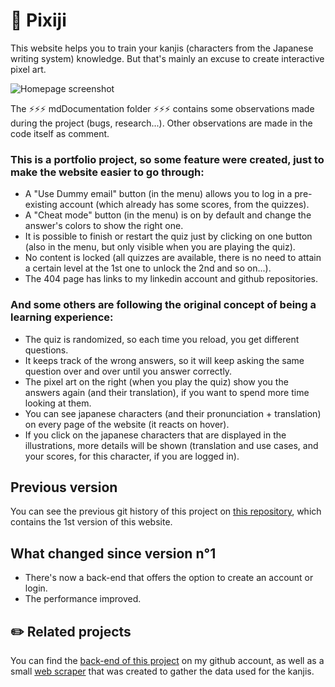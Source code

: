 # 🌸 Pixiji

This website helps you to train your kanjis (characters from the Japanese writing system) knowledge. But that's mainly an excuse to create interactive pixel art.

![Homepage screenshot](https://user-images.githubusercontent.com/24965333/116855558-e27d4900-abf9-11eb-85e8-5defb196eb01.png)

The ⚡⚡⚡ mdDocumentation folder ⚡⚡⚡ contains some observations made during the project (bugs, research...). Other observations are made in the code itself as comment.

### This is a portfolio project, so some feature were created, just to make the website easier to go through:

- A "Use Dummy email" button (in the menu) allows you to log in a pre-existing account (which already has some scores, from the quizzes).
- A "Cheat mode" button (in the menu) is on by default and change the answer's colors to show the right one.
- It is possible to finish or restart the quiz just by clicking on one button (also in the menu, but only visible when you are playing the quiz).
- No content is locked (all quizzes are available, there is no need to attain a certain level at the 1st one to unlock the 2nd and so on...).
- The 404 page has links to my linkedin account and github repositories.

### And some others are following the original concept of being a learning experience:

- The quiz is randomized, so each time you reload, you get different questions.
- It keeps track of the wrong answers, so it will keep asking the same question over and over until you answer correctly.
- The pixel art on the right (when you play the quiz) show you the answers again (and their translation), if you want to spend more time looking at them.
- You can see japanese characters (and their pronunciation + translation) on every page of the website (it reacts on hover).
- If you click on the japanese characters that are displayed in the illustrations, more details will be shown (translation and use cases, and your scores, for this character, if you are logged in).

## Previous version

You can see the previous git history of this project on [this repository](https://github.com/ludivineConstanti/Pixiji), which contains the 1st version of this website.

## What changed since version n°1

- There's now a back-end that offers the option to create an account or login.
- The performance improved.

## ✏️ Related projects

You can find the [back-end of this project](https://github.com/ludivineConstanti/pixiji-data) on my github account, as well as a small [web scraper](https://github.com/ludivineConstanti/pixiji-web-scraper) that was created to gather the data used for the kanjis.
